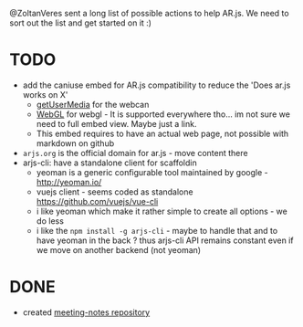 @ZoltanVeres sent a long list of possible actions to help AR.js.
We need to sort out the list and get started on it :)

# TODO
- add the caniuse embed for AR.js compatibility to reduce the 'Does ar.js works on X' 
  - [getUserMedia](http://caniuse.com/#feat=stream) for the webcan
  - [WebGL](https://caniuse.com/#feat=webgl) for webgl - It is supported everywhere tho... im not sure we need to full embed view. Maybe just a link.
  - This embed requires to have an actual web page, not possible with markdown on github
- ```arjs.org``` is the official domain for ar.js - move content there
- arjs-cli: have a standalone client for scaffoldin
  - yeoman is a generic configurable tool maintained by google - http://yeoman.io/
  - vuejs client - seems coded as standalone https://github.com/vuejs/vue-cli
  - i like yeoman which make it rather simple to create all options - we do less
  - i like the ```npm install -g arjs-cli``` - maybe to handle that and to have yeoman in the back ? thus arjs-cli API remains constant even if we move on another backend (not yeoman)

# DONE
- created [meeting-notes repository](https://github.com/ARjs-org/meeting-notes)
